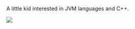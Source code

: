 A little kid interested in JVM languages and C++.

![](https://komarev.com/ghpvc/?username=notyoursleep&color=f0ab8d)
